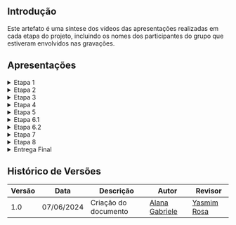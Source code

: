 ## Introdução

Este artefato é uma síntese dos vídeos das apresentações realizadas em cada etapa do projeto, incluindo os nomes dos participantes do grupo que estiveram envolvidos nas gravações.

## Apresentações

<details>
<summary>Etapa 1</summary>

<font size="2"><p style="text-align: center"> Gravação realizada em 08 de abril de 2024</font>

<iframe width="560" height="315" src="https://www.youtube.com/embed/xcUNXr22C3s?si=AzKIp2SEK3zxbtJ6" title="YouTube video player" frameborder="0" allow="accelerometer; autoplay; clipboard-write; encrypted-media; gyroscope; picture-in-picture; web-share" referrerpolicy="strict-origin-when-cross-origin" allowfullscreen></iframe>

<h2>Participantes</h2>

<p>Todos os integrantes do grupo estavam presentes.</p>
<ul>
<li>Alana Gabriele </li>
<li>Gustavo Alves</li>
<li>Marco Tulio</li>
<li>Pedro Henrique</li>
<li>Renan Araújo</li>
<li>Yasmim Rosa</li>
</ul>

</details>

<details>
<summary>Etapa 2</summary>

<font size="2"><p style="text-align: center"> Gravação realizada em 06 de maio de 2024</font>

<iframe width="560" height="315" src="https://www.youtube.com/embed/-PliE8hswM8?si=sPdNHDTEe9ynyPmS" title="YouTube video player" frameborder="0" allow="accelerometer; autoplay; clipboard-write; encrypted-media; gyroscope; picture-in-picture; web-share" referrerpolicy="strict-origin-when-cross-origin" allowfullscreen></iframe>

<h2>Participantes</h2>

<p>Todos os integrantes do grupo estavam presentes.</p>
<ul>
<li>Alana Gabriele </li>
<li>Gustavo Alves</li>
<li>Marco Tulio</li>
<li>Pedro Henrique</li>
<li>Renan Araújo</li>
<li>Yasmim Rosa</li>
</ul>

</details>

<details>
<summary>Etapa 3</summary>

<font size="2"><p style="text-align: center"> Gravação realizada em 13 de maio de 2024</font>

<iframe width="560" height="315" src="https://www.youtube.com/embed/Ai47HDIVzz0?si=fBgjTU7hjo6msbz8" title="YouTube video player" frameborder="0" allow="accelerometer; autoplay; clipboard-write; encrypted-media; gyroscope; picture-in-picture; web-share" referrerpolicy="strict-origin-when-cross-origin" allowfullscreen></iframe>

<h2>Participantes</h2>

<p>Todos os integrantes do grupo estavam presentes.</p>
<ul>
<li>Alana Gabriele </li>
<li>Gustavo Alves</li>
<li>Marco Tulio</li>
<li>Pedro Henrique</li>
<li>Renan Araújo</li>
<li>Yasmim Rosa</li>
</ul>

</details>

<details>
<summary>Etapa 4</summary>

<font size="2"><p style="text-align: center"> Gravação realizada em 22 de maio de 2024</font>

<iframe width="560" height="315" src="https://www.youtube.com/embed/Mkz2BPCi0t4?si=iCUNWC47_HDSscxA" title="YouTube video player" frameborder="0" allow="accelerometer; autoplay; clipboard-write; encrypted-media; gyroscope; picture-in-picture; web-share" referrerpolicy="strict-origin-when-cross-origin" allowfullscreen></iframe>

<h2>Participantes</h2>
<p>Todos os integrantes do grupo estavam presentes.</p>
<ul>
<li>Alana Gabriele </li>
<li>Gustavo Alves</li>
<li>Marco Tulio</li>
<li>Pedro Henrique</li>
<li>Renan Araújo</li>
<li>Yasmim Rosa</li>
</ul>

</details>

<details>
<summary>Etapa 5</summary>

<font size="2"><p style="text-align: center"> Gravação realizada em 03 de junho de 2024</font>

<iframe width="560" height="315" src="https://www.youtube.com/embed/OuacQK_ESQc?si=me_SspBI-GqSJH9b" title="YouTube video player" frameborder="0" allow="accelerometer; autoplay; clipboard-write; encrypted-media; gyroscope; picture-in-picture; web-share" referrerpolicy="strict-origin-when-cross-origin" allowfullscreen></iframe>

<h2>Participantes</h2>

<p>Todos os integrantes do grupo estavam presentes.</p>
<ul>
<li>Alana Gabriele </li>
<li>Gustavo Alves</li>
<li>Marco Tulio</li>
<li>Pedro Henrique</li>
<li>Renan Araújo</li>
<li>Yasmim Rosa</li>
</ul>

</details>

<details>
<summary>Etapa 6.1</summary>

<font size="2"><p style="text-align: center"> Gravação realizada em 12 de junho de 2024</font>

<iframe width="560" height="315" src="https://www.youtube.com/embed/5JLaHIl7uYc?si=N17F1dwTg-WqkUQF" title="YouTube video player" frameborder="0" allow="accelerometer; autoplay; clipboard-write; encrypted-media; gyroscope; picture-in-picture; web-share" referrerpolicy="strict-origin-when-cross-origin" allowfullscreen></iframe>

<h2>Participantes</h2>

<p>Todos os integrantes do grupo estavam presentes.</p>
<ul>
<li>Alana Gabriele </li>
<li>Gustavo Alves</li>
<li>Marco Tulio</li>
<li>Pedro Henrique</li>
<li>Renan Araújo</li>
<li>Yasmim Rosa</li>
</ul>

</details>

<details>
<summary>Etapa 6.2</summary>

<font size="2"><p style="text-align: center"> Gravação realizada em 26 de junho de 2024</font>

<iframe width="560" height="315" src="https://www.youtube.com/embed/c3mzmjy8Ry8?si=PFVIRIYR4fh1wX_o" title="YouTube video player" frameborder="0" allow="accelerometer; autoplay; clipboard-write; encrypted-media; gyroscope; picture-in-picture; web-share" referrerpolicy="strict-origin-when-cross-origin" allowfullscreen></iframe>

<h2>Participantes</h2>

<p>Todos os integrantes do grupo estavam presentes.</p>
<ul>
<li>Alana Gabriele </li>
<li>Gustavo Alves</li>
<li>Marco Tulio</li>
<li>Pedro Henrique</li>
<li>Renan Araújo</li>
<li>Yasmim Rosa</li>
</ul>

</details>

<details>
<summary>Etapa 7</summary>

<font size="2"><p style="text-align: center"> Gravação realizada em 19 de junho de 2024</font>

<iframe width="560" height="315" src="https://www.youtube.com/embed/GH9tA19EAlY?si=R5CSnP0QsSs7m2uH" title="YouTube video player" frameborder="0" allow="accelerometer; autoplay; clipboard-write; encrypted-media; gyroscope; picture-in-picture; web-share" referrerpolicy="strict-origin-when-cross-origin" allowfullscreen></iframe>

<h2>Participantes</h2>

<p>Todos os integrantes do grupo estavam presentes.</p>
<ul>
<li>Alana Gabriele </li>
<li>Gustavo Alves</li>
<li>Marco Tulio</li>
<li>Pedro Henrique</li>
<li>Renan Araújo</li>
<li>Yasmim Rosa</li>
</ul>

</details>

<details>
<summary>Etapa 8</summary>

<font size="2"><p style="text-align: center"> Gravação realizada em 3 de julho de 2024</font>

<iframe width="560" height="315" src="https://www.youtube.com/embed/qdCbMbezv_s?si=1cnbswKHKEkel3WL" title="YouTube video player" frameborder="0" allow="accelerometer; autoplay; clipboard-write; encrypted-media; gyroscope; picture-in-picture; web-share" referrerpolicy="strict-origin-when-cross-origin" allowfullscreen></iframe>

<h2>Participantes</h2>

<p>Todos os integrantes do grupo estavam presentes.</p>
<ul>
<li>Alana Gabriele </li>
<li>Gustavo Alves</li>
<li>Marco Tulio</li>
<li>Pedro Henrique</li>
<li>Renan Araújo</li>
<li>Yasmim Rosa</li>
</ul>

</details>

<details>
<summary>Entrega Final</summary>

<font size="2"><p style="text-align: center"> Gravação realizada em 8 de julho de 2024</font>

<h2>Participantes</h2>

<p>Todos os integrantes do grupo estavam presentes.</p>
<ul>
<li>Alana Gabriele </li>
<li>Gustavo Alves</li>
<li>Marco Tulio</li>
<li>Pedro Henrique</li>
<li>Renan Araújo</li>
<li>Yasmim Rosa</li>
</ul>

</details>

## Histórico de Versões

| Versão | Data       | Descrição            | Autor                                              | Revisor                                     |
| ------ | ---------- | -------------------- | -------------------------------------------------- | ------------------------------------------- |
| 1.0    | 07/06/2024 | Criação do documento | [Alana Gabriele](https://github.com/alanagabriele) | [Yasmim Rosa](https://github.com/yaskisoba) |
